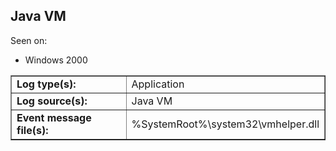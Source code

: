 ## Java VM

Seen on:
* Windows 2000

<table border="1" class="docutils">
  <tbody>
    <tr>
      <td><b>Log type(s):</b></td>
      <td>Application</td>
    </tr>
    <tr>
      <td><b>Log source(s):</b></td>
      <td>Java VM</td>
    </tr>
    <tr>
      <td><b>Event message file(s):</b></td>
      <td>%SystemRoot%\system32\vmhelper.dll</td>
    </tr>
  </tbody>
</table>

&nbsp;

